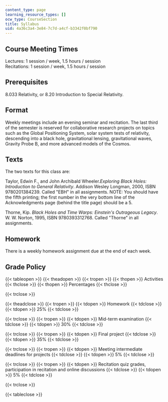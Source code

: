 ```yaml
---
content_type: page
learning_resource_types: []
ocw_type: CourseSection
title: Syllabus
uid: 4a36c3a4-3e84-7c7d-a4cf-b3342f0bf790
---
```


Course Meeting Times
--------------------

Lectures: 1 session / week, 1.5 hours / session  
Recitations: 1 session / week, 1.5 hours / session

Prerequisites
-------------

8.033 Relativity, or 8.20 Introduction to Special Relativity.

Format
------

Weekly meetings include an evening seminar and recitation. The last third of the semester is reserved for collaborative research projects on topics such as the Global Positioning System, solar system tests of relativity, descending into a black hole, gravitational lensing, gravitational waves, Gravity Probe B, and more advanced models of the Cosmos.

Texts
-----

The two texts for this class are:

Taylor, Edwin F., and John Archibald Wheeler._Exploring Black Holes: Introduction to General Relativity_. Addison Wesley Longman, 2000, ISBN 9780201384239. Called "EBH" in all assignments. NOTE: You should have the fifth printing; the first number in the very bottom line of the Acknowledgments page (behind the title page) should be a 5.

Thorne, Kip. _Black Holes and Time Warps: Einstein's Outrageous Legacy_. W. W. Norton, 1995, ISBN 9780393312768. Called "Thorne" in all assignments.

Homework
--------

There is a weekly homework assignment due at the end of each week.

Grade Policy
------------

{{< tableopen >}}
{{< theadopen >}}
{{< tropen >}}
{{< thopen >}}
Activities
{{< thclose >}}
{{< thopen >}}
Percentages
{{< thclose >}}

{{< trclose >}}

{{< theadclose >}}
{{< tropen >}}
{{< tdopen >}}
Homework
{{< tdclose >}}
{{< tdopen >}}
25%
{{< tdclose >}}

{{< trclose >}}
{{< tropen >}}
{{< tdopen >}}
Mid-term examination
{{< tdclose >}}
{{< tdopen >}}
30%
{{< tdclose >}}

{{< trclose >}}
{{< tropen >}}
{{< tdopen >}}
Final project
{{< tdclose >}}
{{< tdopen >}}
35%
{{< tdclose >}}

{{< trclose >}}
{{< tropen >}}
{{< tdopen >}}
Meeting intermediate deadlines for projects
{{< tdclose >}}
{{< tdopen >}}
5%
{{< tdclose >}}

{{< trclose >}}
{{< tropen >}}
{{< tdopen >}}
Recitation quiz grades, participation in recitation and online discussions
{{< tdclose >}}
{{< tdopen >}}
5%
{{< tdclose >}}

{{< trclose >}}

{{< tableclose >}}